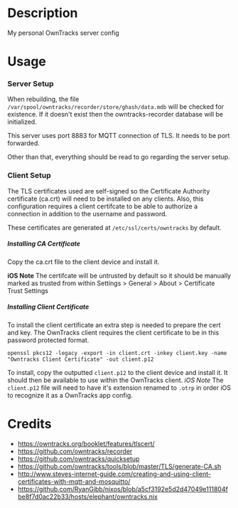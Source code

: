 # Description
My personal OwnTracks server config

# Usage
### Server Setup
When rebuilding, the file `/var/spool/owntracks/recorder/store/ghash/data.mdb` will be checked for existence.  If it doesn't exist then the owntracks-recorder database will be initialized.

This server uses port 8883 for MQTT connection of TLS.  It needs to be port forwarded.

Other than that, everything should be read to go regarding the server setup.

### Client Setup
The TLS certificates used are self-signed so the Certificate Authority certificate (ca.crt) will need to be installed on any clients. Also, this configuration requires a client certifcate to be able to authorize a connection in addition to the username and password.

These certificates are generated at `/etc/ssl/certs/owntracks` by default.

##### Installing CA Certificate
Copy the ca.crt file to the client device and install it.

**iOS Note** The certifcate will be untrusted by default so it should be manually marked as trusted from within Settings > General > About > Certificate Trust Settings

##### Installing Client Certificate
To install the client certificate an extra step is needed to prepare the cert and key.  The OwnTracks client requires the client certificate to be in this password protected format.

```
openssl pkcs12 -legacy -export -in client.crt -inkey client.key -name "Owntracks Client Certificate" -out client.p12
```
To install, copy the outputted `client.p12` to the client device and install it.  It should then be available to use within the OwnTracks client.
*iOS Note* The `client.p12` file will need to have it's extension renamed to `.otrp` in order iOS to recognize it as a OwnTracks app config.

# Credits
- https://owntracks.org/booklet/features/tlscert/
- https://github.com/owntracks/recorder
- https://github.com/owntracks/quicksetup
- https://github.com/owntracks/tools/blob/master/TLS/generate-CA.sh
- http://www.steves-internet-guide.com/creating-and-using-client-certificates-with-mqtt-and-mosquitto/
- https://github.com/RyanGibb/nixos/blob/a5cf3192e5d2d47049e111804fbe8f7d0ac22b33/hosts/elephant/owntracks.nix
